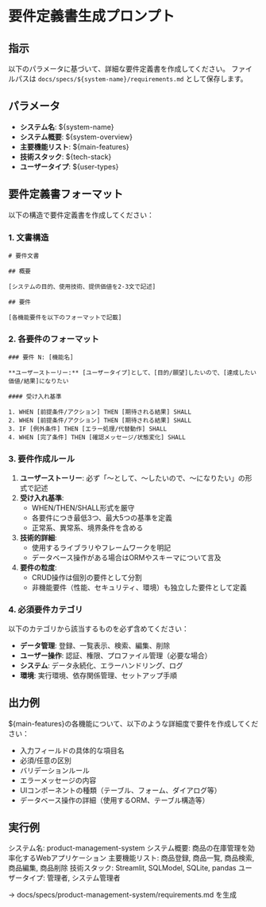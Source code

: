 # 要件定義書生成プロンプト

## 指示
以下のパラメータに基づいて、詳細な要件定義書を作成してください。
ファイルパスは `docs/specs/${system-name}/requirements.md` として保存します。

## パラメータ
- **システム名**: ${system-name}
- **システム概要**: ${system-overview}
- **主要機能リスト**: ${main-features}
- **技術スタック**: ${tech-stack}
- **ユーザータイプ**: ${user-types}

## 要件定義書フォーマット

以下の構造で要件定義書を作成してください：

### 1. 文書構造
```
# 要件文書

## 概要

[システムの目的、使用技術、提供価値を2-3文で記述]

## 要件

[各機能要件を以下のフォーマットで記載]
```

### 2. 各要件のフォーマット
```
### 要件 N: [機能名]

**ユーザーストーリー:** [ユーザータイプ]として、[目的/願望]したいので、[達成したい価値/結果]になりたい

#### 受け入れ基準

1. WHEN [前提条件/アクション] THEN [期待される結果] SHALL
2. WHEN [前提条件/アクション] THEN [期待される結果] SHALL
3. IF [例外条件] THEN [エラー処理/代替動作] SHALL
4. WHEN [完了条件] THEN [確認メッセージ/状態変化] SHALL
```

### 3. 要件作成ルール

1. **ユーザーストーリー**: 必ず「〜として、〜したいので、〜になりたい」の形式で記述
2. **受け入れ基準**: 
   - WHEN/THEN/SHALL形式を厳守
   - 各要件につき最低3つ、最大5つの基準を定義
   - 正常系、異常系、境界条件を含める
3. **技術的詳細**: 
   - 使用するライブラリやフレームワークを明記
   - データベース操作がある場合はORMやスキーマについて言及
4. **要件の粒度**:
   - CRUD操作は個別の要件として分割
   - 非機能要件（性能、セキュリティ、環境）も独立した要件として定義

### 4. 必須要件カテゴリ

以下のカテゴリから該当するものを必ず含めてください：

- **データ管理**: 登録、一覧表示、検索、編集、削除
- **ユーザー操作**: 認証、権限、プロファイル管理（必要な場合）
- **システム**: データ永続化、エラーハンドリング、ログ
- **環境**: 実行環境、依存関係管理、セットアップ手順

## 出力例

${main-features}の各機能について、以下のような詳細度で要件を作成してください：

- 入力フィールドの具体的な項目名
- 必須/任意の区別
- バリデーションルール
- エラーメッセージの内容
- UIコンポーネントの種類（テーブル、フォーム、ダイアログ等）
- データベース操作の詳細（使用するORM、テーブル構造等）

## 実行例

システム名: product-management-system
システム概要: 商品の在庫管理を効率化するWebアプリケーション
主要機能リスト: 商品登録, 商品一覧, 商品検索, 商品編集, 商品削除
技術スタック: Streamlit, SQLModel, SQLite, pandas
ユーザータイプ: 管理者, システム管理者

→ docs/specs/product-management-system/requirements.md を生成